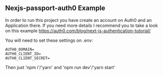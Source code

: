 ## Nexjs-passport-auth0 Example

In order to run this project you have create an account on Auth0 and an Application there.
If you need more details I recommend you to take a look on this example https://auth0.com/blog/next-js-authentication-tutorial/

You will need to set these settings on .env:
```
AUTH0_DOMAIN=
AUTH0_CLIENT_ID=
AUTH0_CLIENT_SECRET=
```

Then just 'npm i'/'yarn' and 'npm run dev'/'yarn start'